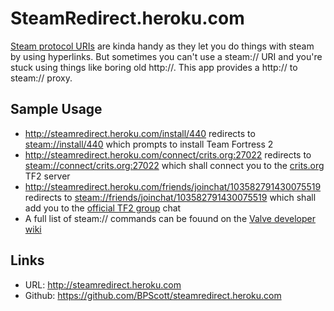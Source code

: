 # SteamRedirect.heroku.com

[Steam protocol URIs](http://developer.valvesoftware.com/wiki/Steam_browser_protocol) are kinda handy as they let you do things with steam by using hyperlinks.
But sometimes you can't use a steam:// URI and you're stuck using things like boring old http://. This app provides a http:// to steam:// proxy.

## Sample Usage
* <http://steamredirect.heroku.com/install/440> redirects to [steam://install/440](steam://install/440) which prompts to install Team Fortress 2
* <http://steamredirect.heroku.com/connect/crits.org:27022> redirects to [steam://connect/crits.org:27022](steam://connect/crits.org:27022) which shall connect you to the [crits.org](http://crits.org/) TF2 server
*  <http://steamredirect.heroku.com/friends/joinchat/103582791430075519> redirects to [steam://friends/joinchat/103582791430075519](steam://friends/joinchat/103582791430075519) which shall add you to the [official TF2 group](http://steamcommunity.com/games/TF2) chat
* A full list of steam:// commands can be fouund on the [Valve developer wiki](http://developer.valvesoftware.com/wiki/Steam_browser_protocol)


## Links
* URL: <http://steamredirect.heroku.com>
* Github: <https://github.com/BPScott/steamredirect.heroku.com>

